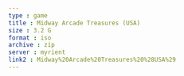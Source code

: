 ```yaml
---
type : game
title : Midway Arcade Treasures (USA)
size : 3.2 G
format : iso
archive : zip
server : myrient
link2 : Midway%20Arcade%20Treasures%20%28USA%29
---
```

